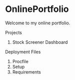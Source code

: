 # OnlinePortfolio
Welcome to my online portfolio.

Projects
1. Stock Screener Dashboard



Deployment Files
1. Procfile
2. Setup
3. Requirements
